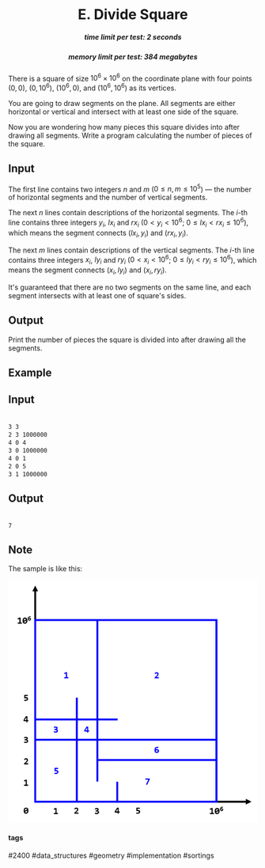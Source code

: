 <h1 style='text-align: center;'> E. Divide Square</h1>

<h5 style='text-align: center;'>time limit per test: 2 seconds</h5>
<h5 style='text-align: center;'>memory limit per test: 384 megabytes</h5>

There is a square of size $10^6 \times 10^6$ on the coordinate plane with four points $(0, 0)$, $(0, 10^6)$, $(10^6, 0)$, and $(10^6, 10^6)$ as its vertices.

You are going to draw segments on the plane. All segments are either horizontal or vertical and intersect with at least one side of the square.

Now you are wondering how many pieces this square divides into after drawing all segments. Write a program calculating the number of pieces of the square.

## Input

The first line contains two integers $n$ and $m$ ($0 \le n, m \le 10^5$) — the number of horizontal segments and the number of vertical segments.

The next $n$ lines contain descriptions of the horizontal segments. The $i$-th line contains three integers $y_i$, $lx_i$ and $rx_i$ ($0 < y_i < 10^6$; $0 \le lx_i < rx_i \le 10^6$), which means the segment connects $(lx_i, y_i)$ and $(rx_i, y_i)$.

The next $m$ lines contain descriptions of the vertical segments. The $i$-th line contains three integers $x_i$, $ly_i$ and $ry_i$ ($0 < x_i < 10^6$; $0 \le ly_i < ry_i \le 10^6$), which means the segment connects $(x_i, ly_i)$ and $(x_i, ry_i)$.

It's guaranteed that there are no two segments on the same line, and each segment intersects with at least one of square's sides.

## Output

Print the number of pieces the square is divided into after drawing all the segments.

## Example

## Input


```

3 3
2 3 1000000
4 0 4
3 0 1000000
4 0 1
2 0 5
3 1 1000000

```
## Output


```

7
```
## Note

 The sample is like this:

 ![](images/4fb4163286ad6104b3533b82eea157163408ac4d.png) 

#### tags 

#2400 #data_structures #geometry #implementation #sortings 
